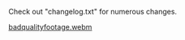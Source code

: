 Check out "changelog.txt" for numerous changes.


[badqualityfootage.webm](https://github.com/user-attachments/assets/a6c80865-8897-4f54-8fa1-85c49304d490)

